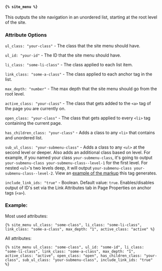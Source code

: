 #### `{% site_menu %}`

This outputs the site navigation in an unordered list, starting at the root level of the site.

### Attribute Options

`ul_class: "your-class"` - The class that the site menu should have.

`ul_id: "your-id"` - The ID that the site menu should have.

`li_class: "some-li-class"` - The class applied to each list item.

`link_class: "some-a-class"` - The class applied to each anchor tag in the list.

`max_depth: "number"` - The max depth that the site menu should go from the root level.

`active_class: "your-class"` - The class that gets added to the `<a>` tag of the page you are currently on.

`open_class: "your-class"` - The class that gets applied to every `<li>` tag containing the current page.

`has_children_class: "your-class"` - Adds a class to any `<li>` that contains and unordered list.

`sub_ul_class: "your-submenu-class"` - Adds a class to any `<ul>` at the second level or deeper. Also adds an additional class based on level. For example, if you named your class `your-submenu-class`, it's going to output `your-submenu-class your-submenu-class--level-1` for the first level. For nested `<ul>`'s two levels deep, it will output `your-submenu-class your-submenu-class--level-2`. View an [example of the markup](https://gist.github.com/wvuwebgist/d52ae8c96115c268ee57797f36438eb1) this tag generates.

`include_link_ids: "true"` - Boolean. Default value: `true`. Enables/disables output of ID's set via the Link Attributes tab in Page Properties on anchor tags (`<a>`).

### Example:

Most used attributes:

```
{% site_menu ul_class: "some-class", li_class: "some-li-class", link_class: "some-a-class", max_depth: "1", active_class: "active" %}
```

All attributes:

```
{% site_menu ul_class: "some-class", ul_id: "some-id", li_class: "some-li-class", link_class: "some-a-class", max_depth: "1", active_class: "active", open_class: "open", has_children_class: "your-class", sub_ul_class: "your-submenu-class", include_link_ids: "true" %}
```
